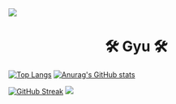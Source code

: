 <img src="https://capsule-render.vercel.app/api?type=waving&color=BDBDC8&height=150&section=header" />
<h1 align="center"> 🛠 Gyu 🛠 </h1>


[![Top Langs](https://github-readme-stats.vercel.app/api/top-langs/?username=kwoncheolgyu4)](https://github.com/anuraghazra/github-readme-stats)
[![Anurag's GitHub stats](https://github-readme-stats.vercel.app/api?username=kwoncheolgyu4)](https://github.com/anuraghazra/github-readme-stats)

<a href="https://git.io/streak-stats"><img src="https://streak-stats.demolab.com?user=kwoncheolgyu4&hide_border=true&locale=ko" alt="GitHub Streak" /></a>
<img src="https://capsule-render.vercel.app/api?type=waving&color=BDBDC8&height=150&section=footer" />
